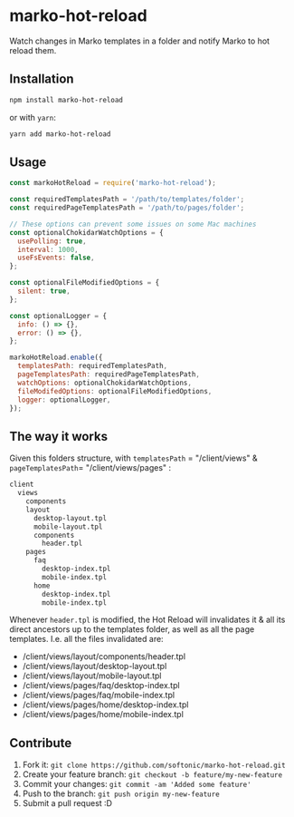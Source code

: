 # marko-hot-reload

Watch changes in Marko templates in a folder and notify Marko to hot reload them.

## Installation

```bash
npm install marko-hot-reload
```

or with `yarn`:

```bash
yarn add marko-hot-reload
```

## Usage

```js
const markoHotReload = require('marko-hot-reload');

const requiredTemplatesPath = '/path/to/templates/folder';
const requiredPageTemplatesPath = '/path/to/pages/folder';

// These options can prevent some issues on some Mac machines
const optionalChokidarWatchOptions = {
  usePolling: true,
  interval: 1000,
  useFsEvents: false,
};

const optionalFileModifiedOptions = {
  silent: true,
};

const optionalLogger = {
  info: () => {},
  error: () => {},
};

markoHotReload.enable({
  templatesPath: requiredTemplatesPath,
  pageTemplatesPath: requiredPageTemplatesPath,
  watchOptions: optionalChokidarWatchOptions,
  fileModifedOptions: optionalFileModifiedOptions,
  logger: optionalLogger,
});
```

## The way it works

Given this folders structure, with `templatesPath` = "/client/views" & `pageTemplatesPath`= "/client/views/pages" :

```bash
client
  views
    components
    layout
      desktop-layout.tpl
      mobile-layout.tpl
      components
        header.tpl
    pages
      faq
        desktop-index.tpl
        mobile-index.tpl
      home
        desktop-index.tpl
        mobile-index.tpl
```

Whenever `header.tpl` is modified, the Hot Reload will invalidates it & all its direct ancestors up to the templates folder, as well as all the page templates. I.e. all the files invalidated are:

- /client/views/layout/components/header.tpl
- /client/views/layout/desktop-layout.tpl
- /client/views/layout/mobile-layout.tpl
- /client/views/pages/faq/desktop-index.tpl
- /client/views/pages/faq/mobile-index.tpl
- /client/views/pages/home/desktop-index.tpl
- /client/views/pages/home/mobile-index.tpl

## Contribute

1. Fork it: `git clone https://github.com/softonic/marko-hot-reload.git`
2. Create your feature branch: `git checkout -b feature/my-new-feature`
3. Commit your changes: `git commit -am 'Added some feature'`
4. Push to the branch: `git push origin my-new-feature`
5. Submit a pull request :D
